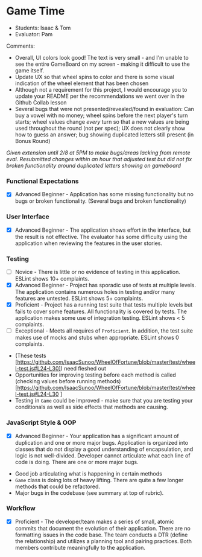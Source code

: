 # Game Time
* Students: Isaac & Tom
* Evaluator: Pam

Comments:
* Overall, UI colors look good! The text is very small - and I'm unable to see the entire GameBoard on my screen - making it difficult to use the game itself.  
* Update UX so that wheel spins to color and there is some visual indication of the wheel element that has been chosen
* Although not a requirement for this project, I would encourage you to update your README per the recommendations we went over in the Github Collab lesson
* Several bugs that were not presented/revealed/found in evaluation: Can buy a vowel with no money; wheel spins before the next player's turn starts; wheel values change _every_ turn so that a new values are being used throughout the round (not per spec); UX does not clearly show how to guess an answer; bug showing duplicated letters still present (in Bonus Round)

*Given extension until 2/8 at 5PM to make bugs/areas lacking from remote eval. Resubmitted changes within an hour that adjusted test but did not fix broken functionality around duplicated letters showing on gameboard*

### Functional Expectations

* [x] Advanced Beginner - Application has some missing functionality but no bugs or broken functionality. (Several bugs and broken functionality)

### User Interface

* [x] Advanced Beginner - The application shows effort in the interface, but the result is not effective. The evaluator has some difficulty using the application when reviewing the features in the user stories.

### Testing

* [ ] Novice - There is little or no evidence of testing in this application. ESLint shows 10+ complaints.
* [x] Advanced Beginner - Project has sporadic use of tests at multiple levels. The application contains numerous holes in testing and/or many features are untested. ESLint shows 5+ complaints.
* [x] Proficient - Project has a running test suite that tests multiple levels but fails to cover some features. All functionality is covered by tests. The application makes some use of integration testing. ESLint shows < 5 complaints.
* [ ] Exceptional - Meets all requires of `Proficient`. In addition, the test suite makes use of mocks and stubs when appropriate. ESLint shows 0 complaints.

* (These tests [https://github.com/IsaacSunoo/WheelOfFortune/blob/master/test/wheel-test.js#L24-L30]) need fleshed out
* Opportunities for improving testing before each method is called (checking values before running methods)[https://github.com/IsaacSunoo/WheelOfFortune/blob/master/test/wheel-test.js#L24-L30 ]
* Testing in `Game` could be improved - make sure that you are testing your conditionals as well as side effects that methods are causing.

### JavaScript Style & OOP

* [x] Advanced Beginner - Your application has a significant amount of duplication and one or more major bugs. Application is organized into classes that do not display a good understanding of encapsulation, and logic is not well-divided. Developer cannot articulate what each line of code is doing. There are one or more major bugs.

* Good job articulating what is happening in certain methods
* `Game` class is doing lots of heavy lifting. There are quite a few longer methods that could be refactored.
* Major bugs in the codebase (see summary at top of rubric).

### Workflow

* [x] Proficient - The developer/team makes a series of small, atomic commits that document the evolution of their application. There are no formatting issues in the code base. The team conducts a DTR (define the relationship) and utilizes a planning tool and pairing practices. Both members contribute meaningfully to the application.